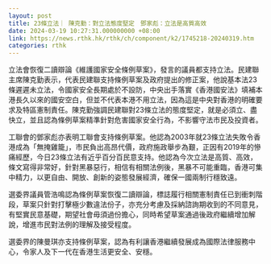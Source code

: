 ```yaml
---
layout: post
title: 23條立法｜ 陳克勤：對立法態度堅定　鄧家彪：立法是高質高效
date: 2024-03-19 10:27:31.000000000 +08:00
link: https://news.rthk.hk/rthk/ch/component/k2/1745218-20240319.htm
categories: rthk
---
```


立法會恢復二讀辯論《維護國家安全條例草案》，發言的議員都支持立法。民建聯主席陳克勤表示，代表民建聯支持條例草案及政府提出的修正案，他說基本法23條遲遲未立法，令國家安全長期處於不設防，中央出手落實《香港國安法》填補本港長久以來的國安空白，但並不代表本港不用立法，因為這是中央對香港的明確要求及特區憲制責任。陳克勤強調民建聯對23條立法的態度堅定，就是必須立、盡快立，並且認為條例草案精準針對危害國家安全行為，不影響守法市民及投資者。

工聯會的鄧家彪亦表明工聯會支持條例草案。他認為2003年就23條立法失敗令香港成為「無掩雞籠」，市民負出高昂代價，政府施政舉步為艱，正因有2019年的慘痛經歷，今日23條立法有近乎百分百民意支持。他認為今次立法是高質、高效，條文寫得非常好，針對黑暴惡行，相信有相關法例後，黑暴不可能重臨，香港可集中精力，以更自由、開放、創新的姿態發展經濟，確保一國兩制行穩致遠。

選委界議員管浩鳴認為條例草案恢復二讀辯論，標誌履行相關憲制責任已到衝刺階段，草案只針對打擊極少數違法份子，亦充分考慮及採納諮詢期收到的不同意見，有堅實民意基礎，期望社會毋須過份擔心，同時希望草案通過後政府繼續增加解說，增進市民對法例的理解及接受程度。

選委界的陳曼琪亦支持條例草案，認為有利讓香港繼續發展成為國際法律服務中心，令家人及下一代在香港生活更安全、安穩。
